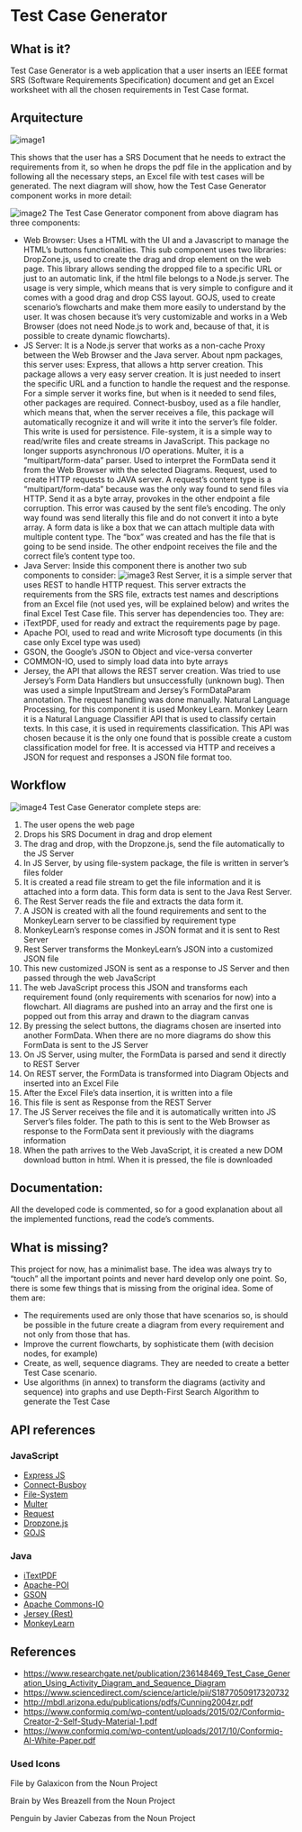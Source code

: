 # Test Case Generator
## What is it?
Test Case Generator is a web application that a user inserts an IEEE format SRS (Software Requirements Specification) document and get an Excel worksheet with all the chosen requirements in Test Case format.

## Arquitecture
![image1](https://github.com/pmdfCelfocus/TestCaseGen/blob/master/documentation/images/1.jpg?raw=true)

This shows that the user has a SRS Document that he needs to extract the requirements from it, so when he drops the pdf file in the application and by following all the necessary steps, an Excel file with test cases will be generated. The next diagram will show, how the Test Case Generator component works in more detail:

![image2](https://github.com/pmdfCelfocus/TestCaseGen/blob/master/documentation/images/2.jpg?raw=true)
The Test Case Generator component from above diagram has three components:
-	Web Browser: Uses a HTML with the UI and a Javascript to manage the HTML’s buttons functionalities. This sub component uses two libraries: DropZone.js, used to create the drag and drop element on the web page. This library allows sending the dropped file to a specific URL or just to an automatic link, if the html file belongs to a Node.js server. The usage is very simple, which means that is very simple to configure and it comes with a good drag and drop CSS layout.
GOJS, used to create scenario’s flowcharts and make them more easily to understand by the user. It was chosen because it’s very customizable and works in a Web Browser (does not need Node.js to work and, because of that, it is possible to create dynamic flowcharts).
-	JS Server: It is a Node.js server that works as a non-cache Proxy between the Web Browser and the Java server. About npm packages, this server uses: Express, that allows a http server creation. This package allows a very easy server creation. It is just needed to insert the specific URL and a function to handle the request and the response.
For a simple server it works fine, but when is it needed to send files, other packages are required. 
Connect-busboy, used as a file handler, which means that, when the server receives a file, this package will automatically recognize it and will write it into the server’s file folder. This write is used for persistence.
File-system, it is a simple way to read/write files and create streams in JavaScript. This package no longer supports asynchronous I/O operations.
Multer, it is a “multipart/form-data” parser. Used to interpret the FormData send it from the Web Browser with the selected Diagrams.
Request, used to create HTTP requests to JAVA server. A request’s content type is a “multipart/form-data” because was the only way found to send files via HTTP. Send it as a byte array, provokes in the other endpoint a file corruption. This error was caused by the sent file’s encoding. The only way found was send literally this file and do not convert it into a byte array. A form data is like a box that we can attach multiple data with multiple content type. The “box” was created and has the file that is going to be send inside. The other endpoint receives the file and the correct file’s content type too.
-	Java Server: Inside this component there is another two sub components to consider:
![image3](https://github.com/pmdfCelfocus/TestCaseGen/blob/master/documentation/images/3.jpg?raw=true)
Rest Server, it is a simple server that uses REST to handle HTTP request. This server extracts the requirements from the SRS file, extracts test names and descriptions from an Excel file (not used yes, will be explained below) and writes the final Excel Test Case file. 
This server has dependencies too. They are:
-	iTextPDF, used for ready and extract the requirements page by page.
-	Apache POI, used to read and write Microsoft type documents (in this case only Excel type was used)
-	GSON, the Google’s JSON to Object and vice-versa converter
-	COMMON-IO, used to simply load data into byte arrays
-	Jersey, the API that allows the REST server creation. Was tried to use Jersey’s Form Data Handlers but unsuccessfully (unknown bug). Then was used a simple InputStream and Jersey’s FormDataParam annotation. The request handling was done manually.
Natural Language Processing, for this component it is used Monkey Learn. Monkey Learn it is a Natural Language Classifier API that is used to classify certain texts. In this case, it is used in requirements classification. This API was chosen because it is the only one found that is possible create a custom classification model for free. It is accessed via HTTP and receives a JSON for request and responses a JSON file format too.
## Workflow
![image4](https://github.com/pmdfCelfocus/TestCaseGen/blob/master/documentation/images/4.jpg?raw=true)
Test Case Generator complete steps are:
1.	The user opens the web page
2.	Drops his SRS Document in drag and drop element
3.	The drag and drop, with the Dropzone.js, send the file automatically to the JS Server
4.	In JS Server, by using file-system package, the file is written in server’s files folder
5.	It is created a read file stream to get the file information and it is attached into a form data. This form data is sent to the Java Rest Server.
6.	The Rest Server reads the file and extracts the data form it.
7.	A JSON is created with all the found requirements and sent to the MonkeyLearn server to be classified by requirement type
8.	MonkeyLearn’s response comes in JSON format and it is sent to Rest Server
9.	Rest Server transforms the MonkeyLearn’s JSON into a customized JSON file
10.	This new customized JSON is sent as a response to JS Server and then passed through the web JavaScript
11.	The web JavaScript process this JSON and transforms each requirement found (only requirements with scenarios for now) into a flowchart. All diagrams are pushed into an array and the first one is popped out from this array and drawn to the diagram canvas
12.	By pressing the select buttons, the diagrams chosen are inserted into another FormData. When there are no more diagrams do show this FormData is sent to the JS Server
13.	On JS Server, using multer, the FormData is parsed and send it directly to REST Server
14.	On REST server, the FormData is transformed into Diagram Objects and inserted into an Excel File
15.	After the Excel File’s data insertion, it is written into a file
16.	This file is sent as Response from the REST Server
17.	The JS Server receives the file and it is automatically written into JS Server’s files folder. The path to this is sent to the Web Browser as response to the FormData sent it previously with the diagrams information
18.	When the path arrives to the Web JavaScript, it is created a new DOM download button in html. When it is pressed, the file is downloaded
## Documentation:
All the developed code is commented, so for a good explanation about all the implemented functions, read the code’s comments.
## What is missing?
This project for now, has a minimalist base. The idea was always try to “touch” all the important points and never hard develop only one point. So, there is some few things that is missing from the original idea. Some of them are:  
-	The requirements used are only those that have scenarios so, is should be possible in the future create a diagram from every requirement and not only from those that has.
-	Improve the current flowcharts, by sophisticate them (with decision nodes, for example)
-	Create, as well, sequence diagrams. They are needed to create a better Test Case scenario. 
-	Use algorithms (in annex) to transform the diagrams (activity and sequence) into graphs and use Depth-First Search Algorithm to generate the Test Case
## API references
### JavaScript
* [Express JS](https://expressjs.com)
* [Connect-Busboy](https://www.npmjs.com/package/connect-busboy)
* [File-System](https://www.npmjs.com/package/file-system)
* [Multer](https://www.npmjs.com/package/multer)
* [Request](https://www.npmjs.com/package/request)
* [Dropzone.js](http://www.dropzonejs.com/#usage)
* [GOJS](https://gojs.net/latest/learn/index.html)

### Java
*	[iTextPDF](https://itextsupport.com/apidocs/itext7/latest/)
*	[Apache-POI](https://poi.apache.org/apidocs/index.html)
*	[GSON](https://github.com/google/gson/blob/master/UserGuide.md)
*	[Apache Commons-IO](https://commons.apache.org/proper/commons-io/javadocs/api-2.5/index.html)
*	[Jersey (Rest)](https://jersey.github.io/documentation/latest/index.html)
*	[MonkeyLearn](https://monkeylearn.com/api/v3/#java)

## References
*	https://www.researchgate.net/publication/236148469_Test_Case_Generation_Using_Activity_Diagram_and_Sequence_Diagram
*	https://www.sciencedirect.com/science/article/pii/S1877050917320732
*	http://mbdl.arizona.edu/publications/pdfs/Cunning2004zr.pdf
*	https://www.conformiq.com/wp-content/uploads/2015/02/Conformiq-Creator-2-Self-Study-Material-1.pdf
*	https://www.conformiq.com/wp-content/uploads/2017/10/Conformiq-AI-White-Paper.pdf

### Used Icons
File by Galaxicon from the Noun Project

Brain by Wes Breazell from the Noun Project

Penguin by Javier Cabezas from the Noun Project


